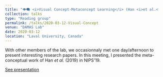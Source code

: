 ```yaml
---
title: "👁️‍🗨️ <i>Visual Concept-Metaconcept Learning</i> (Han <i>et al.</i>, 2019)"
collection: talks
type: "Reading group"
permalink: /talks/2020-03-12-Visual-Concept
venue: "DAMAS Lab"
date: 2020-03-12
location: "Laval University, Canada"
---
```

With other members of the lab, we occasionnaly met one day/afternoon to present interesting research papers. In this meeting, I presented the meta-conceptual work of Han <i>et al.</i> (2019) in NIPS'19.

[See presentation](https://drive.google.com/file/d/1pnxUcDqDkv7q-AAxWVph5vXqHlNeEPXy/view?usp=sharing)

